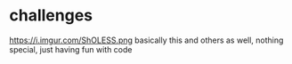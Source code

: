 # challenges
https://i.imgur.com/ShOLESS.png basically this
and others as well, nothing special, just having fun with code
